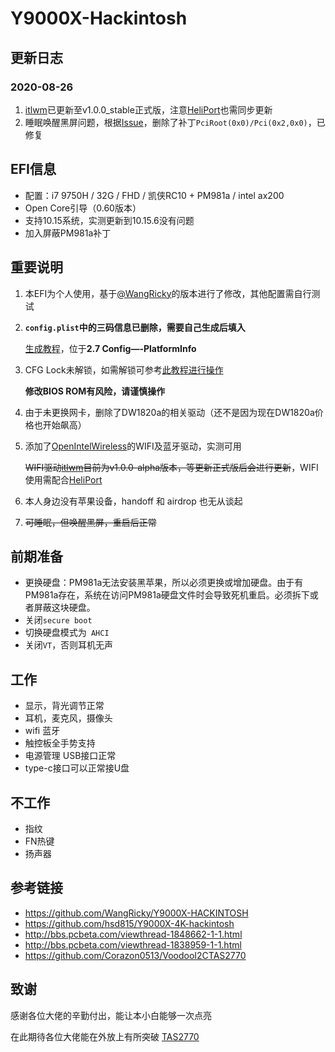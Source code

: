 # Y9000X-Hackintosh

## 更新日志

### 2020-08-26

1. [itlwm](https://github.com/OpenIntelWireless/itlwm)已更新至v1.0.0_stable正式版，注意[HeliPort](https://github.com/OpenIntelWireless/HeliPort)也需同步更新
2. 睡眠唤醒黑屏问题，根据[Issue](https://github.com/WangRicky/Y9000X-HACKINTOSH/issues/19)，删除了补丁`PciRoot(0x0)/Pci(0x2,0x0)`，已修复

## EFI信息

* 配置：i7 9750H / 32G / FHD / 凯侠RC10 + PM981a / intel ax200
* Open Core引导（0.60版本）
* 支持10.15系统，实测更新到10.15.6没有问题
* 加入屏蔽PM981a补丁

## 重要说明

1. 本EFI为个人使用，基于[@WangRicky](https://github.com/WangRicky/Y9000X-HACKINTOSH)的版本进行了修改，其他配置需自行测试

2. **`config.plist`中的三码信息已删除，需要自己生成后填入**

   [生成教程](https://blog.xjn819.com/?p=543)，位于**2.7 Config—-PlatformInfo**

3. CFG Lock未解锁，如需解锁可参考[此教程进行操作](http://bbs.pcbeta.com/viewthread-1845189-1-1.html)

   **修改BIOS ROM有风险，请谨慎操作**

4. 由于未更换网卡，删除了DW1820a的相关驱动（还不是因为现在DW1820a价格也开始飙高）

5. 添加了[OpenIntelWireless](https://github.com/OpenIntelWireless)的WIFI及蓝牙驱动，实测可用

   ~~WIFI驱动[itlwm](https://github.com/OpenIntelWireless/itlwm)目前为v1.0.0-alpha版本，等更新正式版后会进行更新~~，WIFI使用需配合[HeliPort](https://github.com/OpenIntelWireless/HeliPort)

6. 本人身边没有苹果设备，handoff 和 airdrop 也无从谈起

7. ~~可睡眠，但唤醒黑屏，重启后正常~~

前期准备
---

* 更换硬盘：PM981a无法安装黑苹果，所以必须更换或增加硬盘。由于有PM981a存在，系统在访问PM981a硬盘文件时会导致死机重启。必须拆下或者屏蔽这块硬盘。
* 关闭`secure boot`
* 切换硬盘模式为` AHCI`
* 关闭`VT`，否则耳机无声


## 工作

* 显示，背光调节正常 
* 耳机，麦克风，摄像头
* wifi 蓝牙
* 触控板全手势支持
* 电源管理 USB接口正常
* type-c接口可以正常接U盘

## 不工作

* 指纹
* FN热键
* 扬声器

## 参考链接

* https://github.com/WangRicky/Y9000X-HACKINTOSH
* https://github.com/hsd815/Y9000X-4K-hackintosh
* http://bbs.pcbeta.com/viewthread-1848662-1-1.html
* http://bbs.pcbeta.com/viewthread-1838959-1-1.html
* https://github.com/Corazon0513/VoodooI2CTAS2770

## 致谢

感谢各位大佬的辛勤付出，能让本小白能够一次点亮

在此期待各位大佬能在外放上有所突破 [TAS2770](https://github.com/Corazon0513/VoodooI2CTAS2770)
